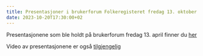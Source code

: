 ```yaml
---
title: Presentasjoner i brukerforum Folkeregisteret fredag 13. oktober 2023
date: 2023-10-20T17:30:00+02
---
```


Presentasjonene som ble holdt på brukerforum fredag 13. april finner du [her](https://skatteetaten.github.io/folkeregisteret-api-dokumentasjon/dokumenter/20231013_Brukerforum_presentasjonerSamlet.pdf)

Video av presentasjonene er også [tilgjengelig](https://skatteetat.aventia.no/archive/47)
